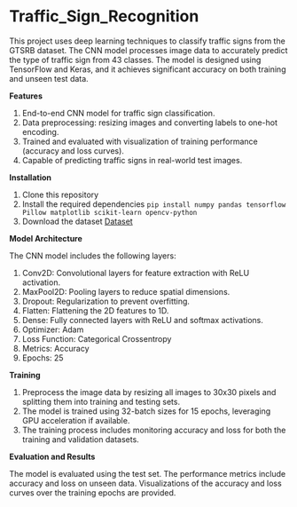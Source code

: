# Traffic_Sign_Recognition

This project uses deep learning techniques to classify traffic signs from the GTSRB dataset. The CNN model processes image data to accurately predict the type of traffic sign from 43 classes. The model is designed using TensorFlow and Keras, and it achieves significant accuracy on both training and unseen test data.

**Features**

1. End-to-end CNN model for traffic sign classification.
2. Data preprocessing: resizing images and converting labels to one-hot encoding.
3. Trained and evaluated with visualization of training performance (accuracy and loss curves).
4. Capable of predicting traffic signs in real-world test images.

**Installation**

1. Clone this repository
2. Install the required dependencies
`pip install numpy pandas tensorflow Pillow matplotlib scikit-learn opencv-python`
3. Download the dataset [Dataset](https://drive.google.com/drive/folders/13rl-Oapwi4wFnoosr3gRtaNVE3vMm5f1?usp=share_link)

**Model Architecture**

The CNN model includes the following layers:

1. Conv2D: Convolutional layers for feature extraction with ReLU activation.
2. MaxPool2D: Pooling layers to reduce spatial dimensions.
3. Dropout: Regularization to prevent overfitting.
4. Flatten: Flattening the 2D features to 1D.
5. Dense: Fully connected layers with ReLU and softmax activations.
6. Optimizer: Adam
7. Loss Function: Categorical Crossentropy
8. Metrics: Accuracy
9. Epochs: 25

**Training**

1. Preprocess the image data by resizing all images to 30x30 pixels and splitting them into training and testing sets.
2. The model is trained using 32-batch sizes for 15 epochs, leveraging GPU acceleration if available.
3. The training process includes monitoring accuracy and loss for both the training and validation datasets.

**Evaluation and Results**

The model is evaluated using the test set. The performance metrics include accuracy and loss on unseen data. Visualizations of the accuracy and loss curves over the training epochs are provided.
